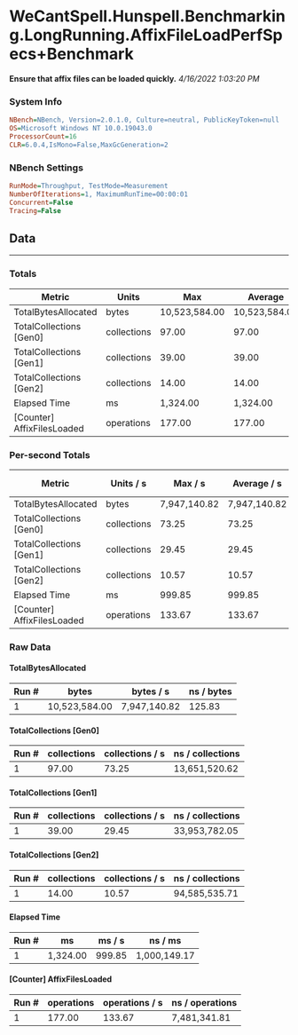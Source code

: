 ﻿# WeCantSpell.Hunspell.Benchmarking.LongRunning.AffixFileLoadPerfSpecs+Benchmark
__Ensure that affix files can be loaded quickly.__
_4/16/2022 1:03:20 PM_
### System Info
```ini
NBench=NBench, Version=2.0.1.0, Culture=neutral, PublicKeyToken=null
OS=Microsoft Windows NT 10.0.19043.0
ProcessorCount=16
CLR=6.0.4,IsMono=False,MaxGcGeneration=2
```

### NBench Settings
```ini
RunMode=Throughput, TestMode=Measurement
NumberOfIterations=1, MaximumRunTime=00:00:01
Concurrent=False
Tracing=False
```

## Data
-------------------

### Totals
|          Metric |           Units |             Max |         Average |             Min |          StdDev |
|---------------- |---------------- |---------------- |---------------- |---------------- |---------------- |
|TotalBytesAllocated |           bytes |   10,523,584.00 |   10,523,584.00 |   10,523,584.00 |            0.00 |
|TotalCollections [Gen0] |     collections |           97.00 |           97.00 |           97.00 |            0.00 |
|TotalCollections [Gen1] |     collections |           39.00 |           39.00 |           39.00 |            0.00 |
|TotalCollections [Gen2] |     collections |           14.00 |           14.00 |           14.00 |            0.00 |
|    Elapsed Time |              ms |        1,324.00 |        1,324.00 |        1,324.00 |            0.00 |
|[Counter] AffixFilesLoaded |      operations |          177.00 |          177.00 |          177.00 |            0.00 |

### Per-second Totals
|          Metric |       Units / s |         Max / s |     Average / s |         Min / s |      StdDev / s |
|---------------- |---------------- |---------------- |---------------- |---------------- |---------------- |
|TotalBytesAllocated |           bytes |    7,947,140.82 |    7,947,140.82 |    7,947,140.82 |            0.00 |
|TotalCollections [Gen0] |     collections |           73.25 |           73.25 |           73.25 |            0.00 |
|TotalCollections [Gen1] |     collections |           29.45 |           29.45 |           29.45 |            0.00 |
|TotalCollections [Gen2] |     collections |           10.57 |           10.57 |           10.57 |            0.00 |
|    Elapsed Time |              ms |          999.85 |          999.85 |          999.85 |            0.00 |
|[Counter] AffixFilesLoaded |      operations |          133.67 |          133.67 |          133.67 |            0.00 |

### Raw Data
#### TotalBytesAllocated
|           Run # |           bytes |       bytes / s |      ns / bytes |
|---------------- |---------------- |---------------- |---------------- |
|               1 |   10,523,584.00 |    7,947,140.82 |          125.83 |

#### TotalCollections [Gen0]
|           Run # |     collections | collections / s |ns / collections |
|---------------- |---------------- |---------------- |---------------- |
|               1 |           97.00 |           73.25 |   13,651,520.62 |

#### TotalCollections [Gen1]
|           Run # |     collections | collections / s |ns / collections |
|---------------- |---------------- |---------------- |---------------- |
|               1 |           39.00 |           29.45 |   33,953,782.05 |

#### TotalCollections [Gen2]
|           Run # |     collections | collections / s |ns / collections |
|---------------- |---------------- |---------------- |---------------- |
|               1 |           14.00 |           10.57 |   94,585,535.71 |

#### Elapsed Time
|           Run # |              ms |          ms / s |         ns / ms |
|---------------- |---------------- |---------------- |---------------- |
|               1 |        1,324.00 |          999.85 |    1,000,149.17 |

#### [Counter] AffixFilesLoaded
|           Run # |      operations |  operations / s | ns / operations |
|---------------- |---------------- |---------------- |---------------- |
|               1 |          177.00 |          133.67 |    7,481,341.81 |


